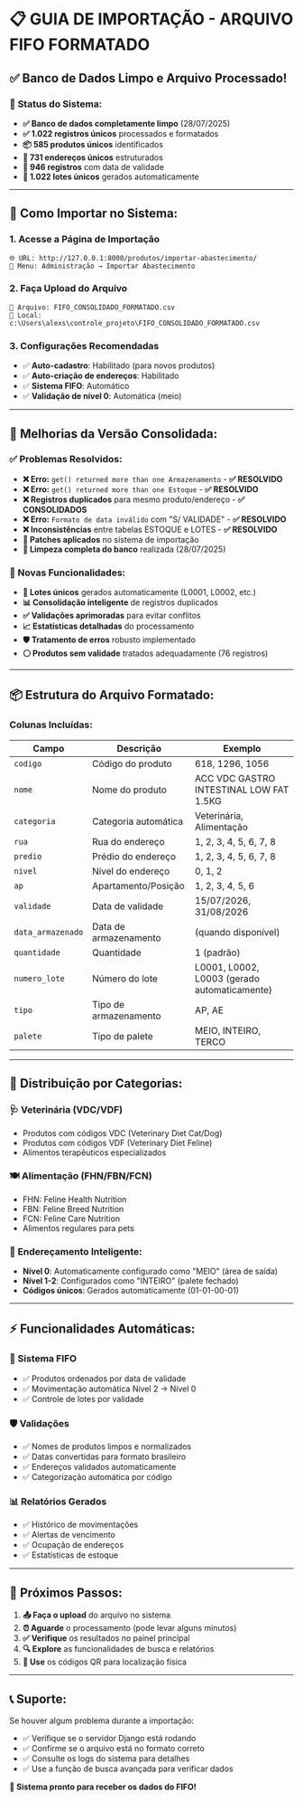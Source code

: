 # 📋 GUIA DE IMPORTAÇÃO - ARQUIVO FIFO FORMATADO

## ✅ **Banco de Dados Limpo e Arquivo Processado!**

### 🧹 **Status do Sistema:**
- **✅ Banco de dados completamente limpo** (28/07/2025)
- **✅ 1.022 registros únicos** processados e formatados  
- **📦 585 produtos únicos** identificados
- **🏢 731 endereços únicos** estruturados
- **📅 946 registros** com data de validade
- **🔢 1.022 lotes únicos** gerados automaticamente

---

## 🚀 **Como Importar no Sistema:**

### **1. Acesse a Página de Importação**
```
🌐 URL: http://127.0.0.1:8000/produtos/importar-abastecimento/
📂 Menu: Administração → Importar Abastecimento
```

### **2. Faça Upload do Arquivo**
```
📁 Arquivo: FIFO_CONSOLIDADO_FORMATADO.csv
📍 Local: c:\Users\alexs\controle_projeto\FIFO_CONSOLIDADO_FORMATADO.csv
```

### **3. Configurações Recomendadas**
- ✅ **Auto-cadastro**: Habilitado (para novos produtos)
- ✅ **Auto-criação de endereços**: Habilitado
- ✅ **Sistema FIFO**: Automático
- ✅ **Validação de nível 0**: Automática (meio)

---

## 🔧 **Melhorias da Versão Consolidada:**

### **✅ Problemas Resolvidos:**
- **❌ Erro:** `get() returned more than one Armazenamento` - **✅ RESOLVIDO**
- **❌ Erro:** `get() returned more than one Estoque` - **✅ RESOLVIDO**
- **❌ Registros duplicados** para mesmo produto/endereço - **✅ CONSOLIDADOS**
- **❌ Erro:** `Formato de data inválido` com "S/ VALIDADE" - **✅ RESOLVIDO**
- **❌ Inconsistências** entre tabelas ESTOQUE e LOTES - **✅ RESOLVIDO**
- **🔧 Patches aplicados** no sistema de importação
- **🧹 Limpeza completa do banco** realizada (28/07/2025)

### **🚀 Novas Funcionalidades:**
- **🔢 Lotes únicos** gerados automaticamente (L0001, L0002, etc.)
- **📊 Consolidação inteligente** de registros duplicados
- **✅ Validações aprimoradas** para evitar conflitos
- **📈 Estatísticas detalhadas** do processamento
- **🛡️ Tratamento de erros** robusto implementado
- **⚪ Produtos sem validade** tratados adequadamente (76 registros)

---

## 📦 **Estrutura do Arquivo Formatado:**

### **Colunas Incluídas:**
| Campo | Descrição | Exemplo |
|-------|-----------|---------|
| `codigo` | Código do produto | 618, 1296, 1056 |
| `nome` | Nome do produto | ACC VDC GASTRO INTESTINAL LOW FAT 1.5KG |
| `categoria` | Categoria automática | Veterinária, Alimentação |
| `rua` | Rua do endereço | 1, 2, 3, 4, 5, 6, 7, 8 |
| `predio` | Prédio do endereço | 1, 2, 3, 4, 5, 6, 7, 8 |
| `nivel` | Nível do endereço | 0, 1, 2 |
| `ap` | Apartamento/Posição | 1, 2, 3, 4, 5, 6 |
| `validade` | Data de validade | 15/07/2026, 31/08/2026 |
| `data_armazenado` | Data de armazenamento | (quando disponível) |
| `quantidade` | Quantidade | 1 (padrão) |
| `numero_lote` | Número do lote | L0001, L0002, L0003 (gerado automaticamente) |
| `tipo` | Tipo de armazenamento | AP, AE |
| `palete` | Tipo de palete | MEIO, INTEIRO, TERCO |

---

## 🏢 **Distribuição por Categorias:**

### **🩺 Veterinária (VDC/VDF)**
- Produtos com códigos VDC (Veterinary Diet Cat/Dog)
- Produtos com códigos VDF (Veterinary Diet Feline)
- Alimentos terapêuticos especializados

### **🍽️ Alimentação (FHN/FBN/FCN)**
- FHN: Feline Health Nutrition
- FBN: Feline Breed Nutrition  
- FCN: Feline Care Nutrition
- Alimentos regulares para pets

### **📍 Endereçamento Inteligente:**
- **Nível 0**: Automaticamente configurado como "MEIO" (área de saída)
- **Nível 1-2**: Configurados como "INTEIRO" (palete fechado)
- **Códigos únicos**: Gerados automaticamente (01-01-00-01)

---

## ⚡ **Funcionalidades Automáticas:**

### **🔄 Sistema FIFO**
- ✅ Produtos ordenados por data de validade
- ✅ Movimentação automática Nível 2 → Nível 0
- ✅ Controle de lotes por validade

### **🛡️ Validações**
- ✅ Nomes de produtos limpos e normalizados
- ✅ Datas convertidas para formato brasileiro
- ✅ Endereços validados automaticamente
- ✅ Categorização automática por código

### **📊 Relatórios Gerados**
- ✅ Histórico de movimentações
- ✅ Alertas de vencimento
- ✅ Ocupação de endereços
- ✅ Estatísticas de estoque

---

## 🎯 **Próximos Passos:**

1. **📤 Faça o upload** do arquivo no sistema
2. **⏰ Aguarde** o processamento (pode levar alguns minutos)
3. **✅ Verifique** os resultados no painel principal
4. **🔍 Explore** as funcionalidades de busca e relatórios
5. **📱 Use** os códigos QR para localização física

---

## 📞 **Suporte:**

Se houver algum problema durante a importação:
- ✅ Verifique se o servidor Django está rodando
- ✅ Confirme se o arquivo está no formato correto
- ✅ Consulte os logs do sistema para detalhes
- ✅ Use a função de busca avançada para verificar dados

**🚀 Sistema pronto para receber os dados do FIFO!**
